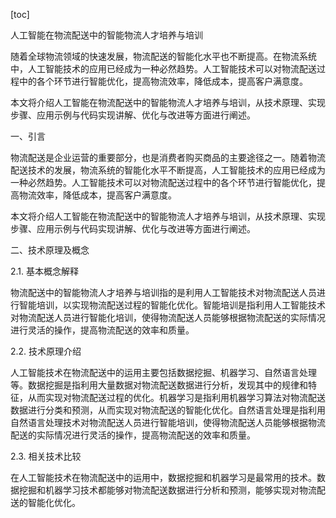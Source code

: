 
[toc]                    
                
                
人工智能在物流配送中的智能物流人才培养与培训

随着全球物流领域的快速发展，物流配送的智能化水平也不断提高。在物流系统中，人工智能技术的应用已经成为一种必然趋势。人工智能技术可以对物流配送过程中的各个环节进行智能优化，提高物流效率，降低成本，提高客户满意度。

本文将介绍人工智能在物流配送中的智能物流人才培养与培训，从技术原理、实现步骤、应用示例与代码实现讲解、优化与改进等方面进行阐述。

一、引言

物流配送是企业运营的重要部分，也是消费者购买商品的主要途径之一。随着物流配送技术的发展，物流系统的智能化水平不断提高，人工智能技术的应用已经成为一种必然趋势。人工智能技术可以对物流配送过程中的各个环节进行智能优化，提高物流效率，降低成本，提高客户满意度。

本文将介绍人工智能在物流配送中的智能物流人才培养与培训，从技术原理、实现步骤、应用示例与代码实现讲解、优化与改进等方面进行阐述。

二、技术原理及概念

2.1. 基本概念解释

物流配送中的智能物流人才培养与培训指的是利用人工智能技术对物流配送人员进行智能培训，以实现物流配送过程的智能化优化。智能培训是指利用人工智能技术对物流配送人员进行智能化培训，使得物流配送人员能够根据物流配送的实际情况进行灵活的操作，提高物流配送的效率和质量。

2.2. 技术原理介绍

人工智能技术在物流配送中的运用主要包括数据挖掘、机器学习、自然语言处理等。数据挖掘是指利用大量数据对物流配送数据进行分析，发现其中的规律和特征，从而实现对物流配送过程的优化。机器学习是指利用机器学习算法对物流配送数据进行分类和预测，从而实现对物流配送的智能化优化。自然语言处理是指利用自然语言处理技术对物流配送人员进行智能培训，使得物流配送人员能够根据物流配送的实际情况进行灵活的操作，提高物流配送的效率和质量。

2.3. 相关技术比较

在人工智能技术在物流配送中的运用中，数据挖掘和机器学习是最常用的技术。数据挖掘和机器学习技术都能够对物流配送数据进行分析和预测，能够实现对物流配送的智能化优化。

